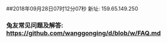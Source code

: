 ##2018年09月28日07时12分07秒 新址: 159.65.149.250
### 兔友常见问题及解答: https://github.com/wanggonging/d/blob/w/FAQ.md
